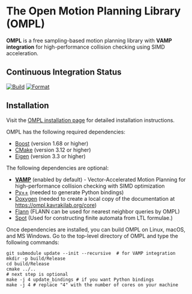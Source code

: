 The Open Motion Planning Library (OMPL)
=======================================

**OMPL** is a free sampling-based motion planning library with **VAMP integration** for high-performance collision checking using SIMD acceleration.

Continuous Integration Status
-----------------------------

[![Build](https://github.com/ompl/ompl/actions/workflows/build.yml/badge.svg?branch=pr-github-actions)](https://github.com/ompl/ompl/actions/workflows/build.yml)
[![Format](https://github.com/ompl/ompl/actions/workflows/format.yml/badge.svg?branch=pr-github-actions)](https://github.com/ompl/ompl/actions/workflows/format.yml?branch=pr-github-actions)

Installation
------------

Visit the [OMPL installation page](https://ompl.kavrakilab.org/core/installation.html) for
detailed installation instructions.

OMPL has the following required dependencies:

* [Boost](https://www.boost.org) (version 1.68 or higher)
* [CMake](https://www.cmake.org) (version 3.12 or higher)
* [Eigen](http://eigen.tuxfamily.org) (version 3.3 or higher)

The following dependencies are optional:

* [**VAMP**](https://github.com/KavrakiLab/vamp) (enabled by default) - Vector-Accelerated Motion Planning for high-performance collision checking with SIMD optimization
* [Py++](https://github.com/ompl/ompl/blob/main/doc/markdown/installPyPlusPlus.md) (needed to generate Python bindings)
* [Doxygen](http://www.doxygen.org) (needed to create a local copy of the documentation at
  https://ompl.kavrakilab.org/core)
* [Flann](https://github.com/flann-lib/flann/tree/1.9.2) (FLANN can be used for nearest neighbor queries by OMPL)
* [Spot](http://spot.lrde.epita.fr) (Used for constructing finite automata from LTL formulae.)

Once dependencies are installed, you can build OMPL on Linux, macOS,
and MS Windows. Go to the top-level directory of OMPL and type the
following commands:

    git submodule update --init --recursive  # for VAMP integration
    mkdir -p build/Release
    cd build/Release
    cmake ../..
    # next step is optional
    make -j 4 update_bindings # if you want Python bindings
    make -j 4 # replace "4" with the number of cores on your machine
